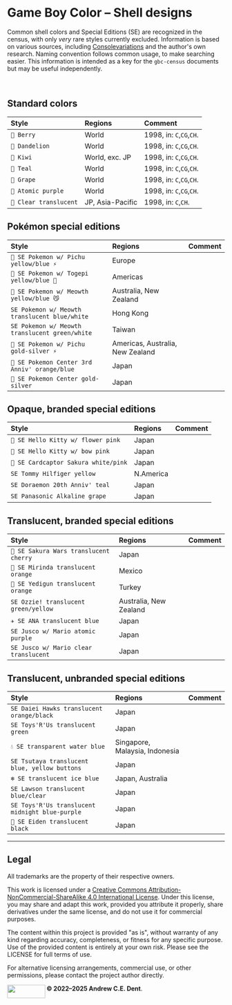 # Game Boy Color – Shell designs

Common shell colors and Special Editions (SE) are recognized in the census, with only _very_ rare styles currently excluded. Information is based on various sources, including [Consolevariations](https://consolevariations.com/database/game-boy-color) and the author's own research. Naming convention follows common usage, to make searching easier. This information is intended as a key for the `gbc-census` documents but may be useful independently.


 <br>


## Standard colors

| Style                  | Regions          | Comment                  |
| :--------------------- | :--------------- | :----------------------- |
| `🩷 Berry`             | World            | 1998, in: `C`,`CG`,`CH`. |
| `💛 Dandelion`         | World            | 1998, in: `C`,`CG`,`CH`. |
| `💚 Kiwi`              | World, exc. JP   | 1998, in: `C`,`CG`,`CH`. |
| `🩵 Teal`              | World            | 1998, in: `C`,`CG`,`CH`. |
| `💜 Grape`             | World            | 1998, in: `C`,`CG`,`CH`. |
| `💟 Atomic purple`     | World            | 1998, in: `C`,`CG`,`CH`. |
| `🤍 Clear translucent` | JP, Asia-Pacific | 1998, in: `C`,`CH`.      |


## Pokémon special editions

| Style | Regions | Comment |
| :---- | :------ | :------ |
| `💙 SE Pokemon w/ Pichu yellow/blue ⚡️` | Europe |
| `💙 SE Pokemon w/ Togepi yellow/blue 🥚` | Americas |
| `💙 SE Pokemon w/ Meowth yellow/blue 😼` | Australia, New Zealand |
| `SE Pokemon w/ Meowth translucent blue/white` |  Hong Kong |
| `SE Pokemon w/ Meowth translucent green/white` | Taiwan |
| `🩶 SE Pokemon w/ Pichu gold-silver ⚡️` | Americas, Australia, New Zealand |
| `🧡 SE Pokemon Center 3rd Anniv' orange/blue` | Japan |
| `🩶 SE Pokemon Center gold-silver` | Japan |


## Opaque, branded special editions

| Style | Regions | Comment |
| :---- | :------ | :------ |
| `🌸 SE Hello Kitty w/ flower pink` | Japan |
| `🎀 SE Hello Kitty w/ bow pink` | Japan |
| `💮 SE Cardcaptor Sakura white/pink` | Japan |
| `SE Tommy Hilfiger yellow` | N.America |
| `SE Doraemon 20th Anniv' teal` | Japan |
| `SE Panasonic Alkaline grape` | Japan |


## Translucent, branded special editions

| Style | Regions | Comment |
| :---- | :------ | :------ |
| `🍒 SE Sakura Wars translucent cherry` | Japan |
| `🍊 SE Mirinda translucent orange` | Mexico |
| `🍊 SE Yedigun translucent orange` | Turkey |
| `SE Ozzie! translucent green/yellow` | Australia, New Zealand |
| `✈️ SE ANA translucent blue` | Japan |
| `SE Jusco w/ Mario atomic purple` | Japan |
| `SE Jusco w/ Mario clear translucent` | Japan |


## Translucent, unbranded special editions

| Style | Regions | Comment |
| :---- | :------ | :------ |
| `SE Daiei Hawks translucent orange/black` | Japan |
| `SE Toys'R'Us translucent green` | Japan |
| `💧 SE transparent water blue` | Singapore, Malaysia, Indonesia |
| `SE Tsutaya translucent blue, yellow buttons` | Japan |
| `❄️ SE translucent ice blue` | Japan, Australia |
| `SE Lawson translucent blue/clear` | Japan |
| `SE Toys'R'Us translucent midnight blue-purple` | Japan |
| `🖤 SE Eiden translucent black` | Japan |


<hr>


## Legal

All trademarks are the property of their respective owners.

This work is licensed under a [Creative Commons Attribution-NonCommercial-ShareAlike 4.0 International License](https://creativecommons.org/licenses/by-nc-sa/4.0/). Under this license, you may share and adapt this work, provided you attribute it properly, share derivatives under the same license, and do not use it for commercial purposes.

The content within this project is provided "as is", without warranty of any kind regarding accuracy, completeness, or fitness for any specific purpose. Use of the provided content is entirely at your own risk. Please see the LICENSE for full terms of use.

For alternative licensing arrangements, commercial use, or other permissions, please contact the project author directly.


<a href="http://creativecommons.org/licenses/by-nc-sa/4.0/">
    <img width="88" height="31" align="left" src="https://mirrors.creativecommons.org/presskit/buttons/88x31/png/by-nc-sa.png" alt="">
</a>

**© 2022–2025 Andrew C.E. Dent**.